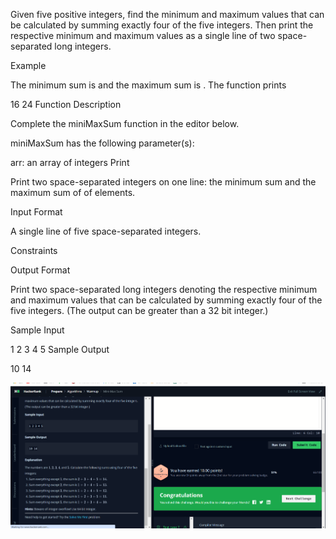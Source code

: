 Given five positive integers, find the minimum and maximum values that can be calculated by summing exactly four of the five integers. Then print the respective minimum and maximum values as a single line of two space-separated long integers.

Example

The minimum sum is  and the maximum sum is . The function prints

16 24
Function Description

Complete the miniMaxSum function in the editor below.

miniMaxSum has the following parameter(s):

arr: an array of  integers
Print

Print two space-separated integers on one line: the minimum sum and the maximum sum of  of  elements.

Input Format

A single line of five space-separated integers.

Constraints


Output Format

Print two space-separated long integers denoting the respective minimum and maximum values that can be calculated by summing exactly four of the five integers. (The output can be greater than a 32 bit integer.)

Sample Input

1 2 3 4 5
Sample Output

10 14

![](Untitled.png)